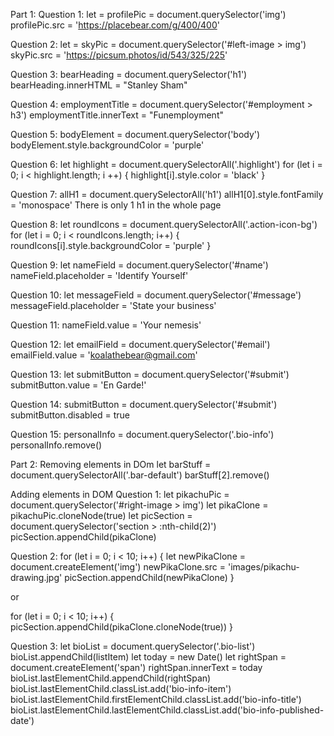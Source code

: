 Part 1:
Question 1:
let = profilePic = document.querySelector('img')
profilePic.src = 'https://placebear.com/g/400/400'


Question 2:
let = skyPic = document.querySelector('#left-image > img')
skyPic.src = 'https://picsum.photos/id/543/325/225'

Question 3:
bearHeading = document.querySelector('h1')
bearHeading.innerHTML = "Stanley Sham"

Question 4:
employmentTitle = document.querySelector('#employment > h3')
employmentTitle.innerText = "Funemployment"

Question 5:
bodyElement = document.querySelector('body')
bodyElement.style.backgroundColor = 'purple'

Question 6:
let highlight = document.querySelectorAll('.highlight')
for (let i = 0; i < highlight.length; i ++) {
	highlight[i].style.color = 'black'
}

Question 7:
allH1 = document.querySelectorAll('h1')
allH1[0].style.fontFamily = 'monospace'
There is only 1 h1 in the whole page

Question 8:
let roundIcons = document.querySelectorAll('.action-icon-bg')
for (let i = 0; i < roundIcons.length; i++) {
	roundIcons[i].style.backgroundColor = 'purple'
}

Question 9:
let nameField = document.querySelector('#name')
nameField.placeholder = 'Identify Yourself'

Question 10:
let messageField = document.querySelector('#message')
messageField.placeholder = 'State your business'

Question 11:
nameField.value = 'Your nemesis'

Question 12:
let emailField = document.querySelector('#email')
emailField.value = 'koalathebear@gmail.com'

Question 13:
let submitButton = document.querySelector('#submit')
submitButton.value = 'En Garde!'

Question 14:
submitButton = document.querySelector('#submit')
submitButton.disabled = true

Question 15:
personalInfo = document.querySelector('.bio-info')
personalInfo.remove()

Part 2:
Removing elements in DOm
let barStuff = document.querySelectorAll('.bar-default')
barStuff[2].remove()

Adding elements in DOM
Question 1:
let pikachuPic = document.querySelector('#right-image > img')
let pikaClone = pikachuPic.cloneNode(true)
let picSection = document.querySelector('section > :nth-child(2)')
picSection.appendChild(pikaClone)

Question 2:
for (let i = 0; i < 10; i++) {
	let newPikaClone = document.createElement('img')
	newPikaClone.src = 'images/pikachu-drawing.jpg'
	picSection.appendChild(newPikaClone)
}

or

for (let i = 0; i < 10; i++) {
	picSection.appendChild(pikaClone.cloneNode(true))
}

Question 3:
let bioList = document.querySelector('.bio-list')
bioList.appendChild(listItem)
let today = new Date()
let rightSpan = document.createElement('span')
rightSpan.innerText = today
bioList.lastElementChild.appendChild(rightSpan)
bioList.lastElementChild.classList.add('bio-info-item')
bioList.lastElementChild.firstElementChild.classList.add('bio-info-title')
bioList.lastElementChild.lastElementChild.classList.add('bio-info-published-date')